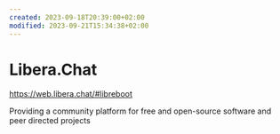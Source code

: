 ```yaml
---
created: 2023-09-18T20:39:00+02:00
modified: 2023-09-21T15:34:38+02:00
---
```


# Libera.​Chat

<https://web.libera.chat/#libreboot>


Providing a community platform for free and open-source software and peer directed projects
